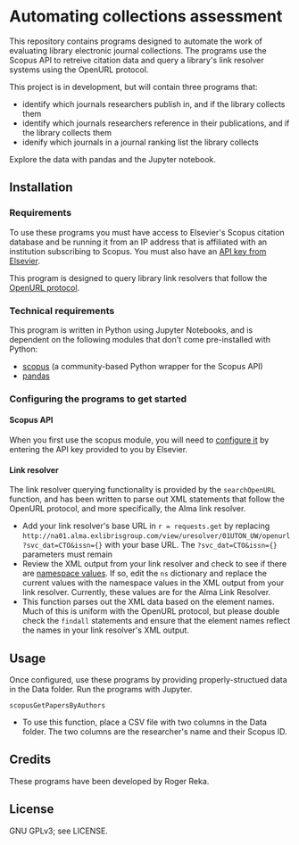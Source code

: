 # Automating collections assessment

This repository contains programs designed to automate the work of evaluating library electronic journal collections. The programs use the Scopus API to retreive citation data and query a library's link resolver systems using the OpenURL protocol.

This project is in development, but will contain three programs that:
* identify which journals researchers publish in, and if the library collects them
* identify which journals researchers reference in their publications, and if the library collects them
* idenify which journals in a journal ranking list the library collects

Explore the data with pandas and the Jupyter notebook. 

## Installation
### Requirements
To use these programs you must have access to Elsevier's Scopus citation database and be running it from an IP address that is affiliated with an institution subscribing to Scopus. You must also have an [API key from Elsevier](https://dev.elsevier.com/).

This program is designed to query library link resolvers that follow the [OpenURL protocol](https://en.wikipedia.org/wiki/OpenURL).

### Technical requirements
This program is written in Python using Jupyter Notebooks, and is dependent on the following modules that don't come pre-installed with Python:
* [scopus](https://github.com/scopus-api/scopus) (a community-based Python wrapper for the Scopus API)
* [pandas](https://pandas.pydata.org/)

### Configuring the programs to get started
#### Scopus API
When you first use the scopus module, you will need to [configure it](https://scopus.readthedocs.io/en/latest/configuration.html) by entering the API key provided to you by Elsevier.
#### Link resolver
The link resolver querying functionality is provided by the `searchOpenURL` function, and has been written to parse out XML statements that follow the OpenURL protocol, and more specifically, the Alma link resolver.

* Add your link resolver's base URL in `r = requests.get` by replacing  `http://na01.alma.exlibrisgroup.com/view/uresolver/01UTON_UW/openurl?svc_dat=CTO&issn={}` with your base URL. The `?svc_dat=CTO&issn={}` parameters must remain
* Review the XML output from your link resolver and check to see if there are [namespace values](https://www.w3schools.com/xml/xml_namespaces.asp). If so, edit the `ns` dictionary and replace the current values with the namespace values in the XML output from your link resolver. Currently, these values are for the Alma Link Resolver.
* This function parses out the XML data based on the element names. Much of this is uniform with the OpenURL protocol, but please double check the `findall` statements and ensure that the element names reflect the names in your link resolver's XML output.

## Usage
Once configured, use these programs by providing properly-structued data in the Data folder. Run the programs with Jupyter.

`scopusGetPapersByAuthors`
* To use this function, place a CSV file with two columns in the Data folder. The two columns are the researcher's name and their Scopus ID.

## Credits
These programs have been developed by Roger Reka.

## License
GNU GPLv3; see LICENSE.

